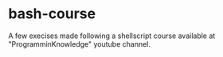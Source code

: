 # bash-course
A few execises made following a shellscript course available at "ProgramminKnowledge" youtube channel.
